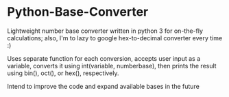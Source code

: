 # Python-Base-Converter
Lightweight number base converter written in python 3 for on-the-fly calculations; also, I'm to lazy to google hex-to-decimal converter every time :)

Uses separate function for each conversion, accepts user input as a variable, converts it using int(variable, numberbase), then prints the result using bin(), oct(), or hex(), respectively.

Intend to improve the code and expand available bases in the future
